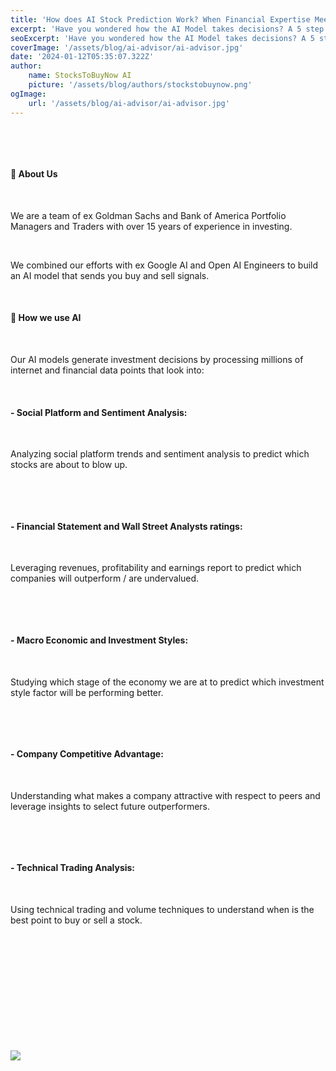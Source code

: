 ```yaml
---
title: 'How does AI Stock Prediction Work? When Financial Expertise Meets Big Data'
excerpt: 'Have you wondered how the AI Model takes decisions? A 5 step guide to HelloStocker AI scientific approach...'
seoExcerpt: 'Have you wondered how the AI Model takes decisions? A 5 step guide to HelloStocker AI scientific approach...'
coverImage: '/assets/blog/ai-advisor/ai-advisor.jpg'
date: '2024-01-12T05:35:07.322Z'
author:
    name: StocksToBuyNow AI
    picture: '/assets/blog/authors/stockstobuynow.png'
ogImage:
    url: '/assets/blog/ai-advisor/ai-advisor.jpg'
---
```




&nbsp;

&nbsp;

#### 🌟 About Us

&nbsp;

We are a team of ex Goldman Sachs and Bank of America Portfolio Managers and Traders with over 15 years of experience in investing.

&nbsp;

We combined our efforts with ex Google AI and Open AI Engineers to build an AI model that sends you buy and sell signals.

&nbsp;


#### 🚀 How we use AI


&nbsp;
 
Our AI models generate investment decisions by processing millions of internet and financial data points that look into:

&nbsp;

#### - Social Platform and Sentiment Analysis: 

&nbsp;

Analyzing social platform trends and sentiment analysis to predict which stocks are about to blow up.

&nbsp;

&nbsp;

#### - Financial Statement and Wall Street Analysts ratings: 

&nbsp;

Leveraging revenues, profitability and earnings report to predict which companies will outperform / are undervalued.

&nbsp;

&nbsp;

#### - Macro Economic and Investment Styles: 

&nbsp;

Studying which stage of the economy we are at to predict which investment style factor will be performing better.


&nbsp;

&nbsp;


#### - Company Competitive Advantage: 

&nbsp;

Understanding what makes a company attractive with respect to peers and leverage insights to select future outperformers.

&nbsp;

&nbsp;

#### - Technical Trading Analysis: 

&nbsp;

Using technical trading and volume techniques to understand when is the best point to buy or sell a stock.

&nbsp;

&nbsp;

&nbsp;

&nbsp;

&nbsp;

&nbsp;

![](/assets/blog/ai-advisor/aitrader.jpg)

&nbsp;

&nbsp;


&nbsp;